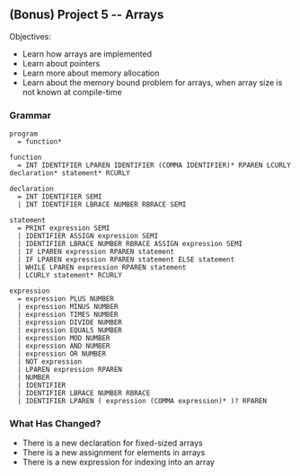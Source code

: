 ## (Bonus) Project 5 -- Arrays

Objectives:

- Learn how arrays are implemented
- Learn about pointers
- Learn more about memory allocation
- Learn about the memory bound problem for arrays, when array size is not known at compile-time

### Grammar

    program
      = function*

    function
      = INT IDENTIFIER LPAREN IDENTIFIER (COMMA IDENTIFIER)* RPAREN LCURLY declaration* statement* RCURLY

    declaration
      = INT IDENTIFIER SEMI
      | INT IDENTIFIER LBRACE NUMBER RBRACE SEMI

    statement
      = PRINT expression SEMI
      | IDENTIFIER ASSIGN expression SEMI
      | IDENTIFIER LBRACE NUMBER RBRACE ASSIGN expression SEMI
      | IF LPAREN expression RPAREN statement
      | IF LPAREN expression RPAREN statement ELSE statement
      | WHILE LPAREN expression RPAREN statement
      | LCURLY statement* RCURLY

    expression
      = expression PLUS NUMBER
      | expression MINUS NUMBER
      | expression TIMES NUMBER
      | expression DIVIDE NUMBER
      | expression EQUALS NUMBER
      | expression MOD NUMBER
      | expression AND NUMBER
      | expression OR NUMBER
      | NOT expression
      | LPAREN expression RPAREN
      | NUMBER
      | IDENTIFIER
      | IDENTIFIER LBRACE NUMBER RBRACE
      | IDENTIFIER LPAREN ( expression (COMMA expression)* )? RPAREN


### What Has Changed?

- There is a new declaration for fixed-sized arrays
- There is a new assignment for elements in arrays
- There is a new expression for indexing into an array
